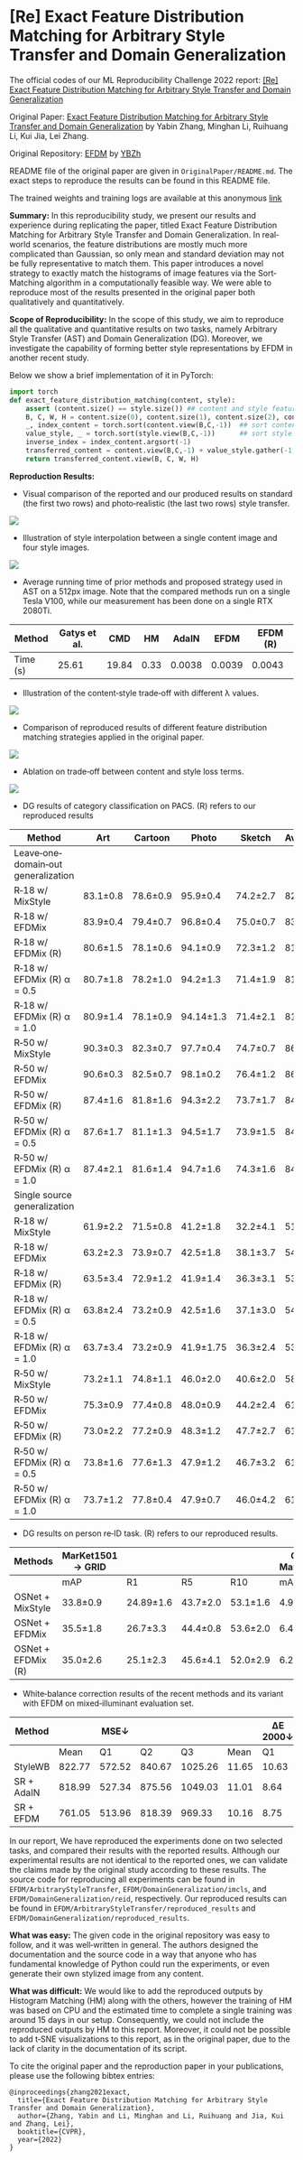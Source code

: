 # [Re] Exact Feature Distribution Matching for Arbitrary Style Transfer and Domain Generalization
The official codes of our ML Reproducibility Challenge 2022 report: [[Re] Exact Feature Distribution Matching for Arbitrary Style Transfer and Domain Generalization]()

Original Paper: [Exact Feature Distribution Matching for Arbitrary Style Transfer and Domain Generalization](https://arxiv.org/abs/2203.07740)
by Yabin Zhang, Minghan Li, Ruihuang Li, Kui Jia, Lei Zhang.

Original Repository: [EFDM](https://github.com/YBZh/EFDM/) by [YBZh](https://github.com/YBZh/)

README file of the original paper are given in `OriginalPaper/README.md`. The exact steps to reproduce the results can be found in this README file.

The trained weights and training logs are available at this anonymous [link](https://mega.nz/folder/8uREADKB#ZGsB1sYqXkkqbC8rZxI8jA)

**Summary:** In this reproducibility study, we present our results and experience during replicating the paper, titled Exact Feature Distribution Matching for Arbitrary Style Transfer and Domain Generalization. In real‐world scenarios, the feature distributions are mostly much more complicated than Gaussian, so only mean and standard deviation may not be fully representative to match them. This paper introduces a novel strategy to exactly match the histograms of image features via the Sort‐Matching algorithm in a computationally feasible way. We were able to reproduce most of the results presented in the original paper both qualitatively and quantitatively. 


**Scope of Reproducibility:** In the scope of this study, we aim to reproduce all the qualitative and quantitative results on two tasks, namely Arbitrary Style Transfer (AST) and Domain Generalization (DG). Moreover, we investigate the capability of forming better style representations by EFDM in another recent study.

Below we show a brief implementation of it in PyTorch:
```python
import torch
def exact_feature_distribution_matching(content, style):
    assert (content.size() == style.size()) ## content and style features should share the same shape
    B, C, W, H = content.size(0), content.size(1), content.size(2), content.size(3)
    _, index_content = torch.sort(content.view(B,C,-1))  ## sort content feature
    value_style, _ = torch.sort(style.view(B,C,-1))      ## sort style feature
    inverse_index = index_content.argsort(-1)
    transferred_content = content.view(B,C,-1) + value_style.gather(-1, inverse_index) - content.view(B,C,-1).detach()
    return transferred_content.view(B, C, W, H)
```

**Reproduction Results:**

* Visual comparison of the reported and our produced results on standard (the first two rows) and photo‐realistic (the last two rows) style transfer.

![][fig-1]

* Illustration of style interpolation between a single content image and four style images.

![][fig-3]

* Average running time of prior methods and proposed strategy used in AST on a 512px
image. Note that the compared methods run on a single Tesla V100, while our measurement has been done on a single RTX 2080Ti.

|   Method   | Gatys et al. |  CMD  |  HM  |  AdaIN  |  EFDM  |  EFDM (R) |
|   ------   | ------------ |  ---  |  --  |  -----  |  ----  |  -------- |
|  Time (s)  |     25.61    | 19.84 | 0.33 |  0.0038 | 0.0039 |  0.0043   |

* Illustration of the content‐style trade‐off with different λ values.

![][fig-2]

* Comparison of reproduced results of different feature distribution matching strategies applied in the original paper.

![][fig-4]

* Ablation on trade‐off between content and style loss terms.

![][fig-5]

* DG results of category classification on PACS. (R) refers to our reproduced results

| Method | Art | Cartoon | Photo | Sketch | Average |
| ------ | --- | ------- | ----- | ------ | ------- |
| Leave‐one‐domain‐out generalization |
| R‐18 w/ MixStyle | 83.1±0.8 | 78.6±0.9 | 95.9±0.4 | 74.2±2.7 | 82.9 |
| R‐18 w/ EFDMix | 83.9±0.4 | 79.4±0.7 | 96.8±0.4 | 75.0±0.7 | 83.9 |
| R‐18 w/ EFDMix (R) | 80.6±1.5 | 78.1±0.6 | 94.1±0.9 | 72.3±1.2 | 81.3 |
| R‐18 w/ EFDMix (R) α = 0.5 | 80.7±1.8 | 78.2±1.0 | 94.2±1.3 | 71.4±1.9 | 81.3 |
| R‐18 w/ EFDMix (R) α = 1.0 | 80.9±1.4 | 78.1±0.9 | 94.14±1.3 | 71.4±2.1 | 81.1 |
| R‐50 w/ MixStyle | 90.3±0.3 | 82.3±0.7 | 97.7±0.4 | 74.7±0.7 | 86.2 |
| R‐50 w/ EFDMix | 90.6±0.3 | 82.5±0.7 | 98.1±0.2 | 76.4±1.2 | 86.9 |
| R‐50 w/ EFDMix (R) | 87.4±1.6 | 81.8±1.6 | 94.3±2.2 | 73.7±1.7 | 84.3 |
| R‐50 w/ EFDMix (R) α = 0.5 | 87.6±1.7 | 81.1±1.3 | 94.5±1.7 | 73.9±1.5 | 84.3 |
| R‐50 w/ EFDMix (R) α = 1.0 | 87.4±2.1 | 81.6±1.4 | 94.7±1.6 | 74.3±1.6 | 84.5 |
| Single source generalization |
| R‐18 w/ MixStyle | 61.9±2.2 | 71.5±0.8 | 41.2±1.8 | 32.2±4.1 | 51.7 |
| R‐18 w/ EFDMix | 63.2±2.3 | 73.9±0.7 | 42.5±1.8 | 38.1±3.7 | 54.4 |
| R‐18 w/ EFDMix (R) | 63.5±3.4 | 72.9±1.2 | 41.9±1.4 | 36.3±3.1 | 53.7 |
| R‐18 w/ EFDMix (R) α = 0.5 | 63.8±2.4 | 73.2±0.9  | 42.5±1.6 | 37.1±3.0 | 54.2 |
| R‐18 w/ EFDMix (R) α = 1.0 | 63.7±3.4 | 73.2±0.9 | 41.9±1.75 | 36.3±2.4 | 53.7 |
| R‐50 w/ MixStyle | 73.2±1.1 | 74.8±1.1 | 46.0±2.0 | 40.6±2.0 | 58.6 |
| R‐50 w/ EFDMix | 75.3±0.9 | 77.4±0.8 | 48.0±0.9 | 44.2±2.4 | 61.2 |
| R‐50 w/ EFDMix (R) | 73.0±2.2 |77.2±0.9 | 48.3±1.2 | 47.7±2.7 | 61.6 |
| R‐50 w/ EFDMix (R) α = 0.5 | 73.8±1.6 | 77.6±1.3 | 47.9±1.2 | 46.7±3.2 | 61.5 |
| R‐50 w/ EFDMix (R) α = 1.0 | 73.7±1.2 | 77.8±0.4 | 47.9±0.7 | 46.0±4.2 | 61.4 | 

* DG results on person re‐ID task. (R) refers to our reproduced results.

| Methods | MarKet1501 → GRID | | | | GRID → MarKet1501 | | | |
| ------- | ----------------- | -- | -- | -- | ----------------- | -- | -- | --  |
|  | mAP | R1  | R5 |  R10 | mAP |  R1 | R5 |  R10 |
| OSNet + MixStyle | 33.8±0.9 | 24.89±1.6 | 43.7±2.0 | 53.1±1.6 | 4.9±0.2 | 15.4±1.2 | 28.4±1.3 | 35.7±0.9 |
| OSNet + EFDMix | 35.5±1.8 | 26.7±3.3 | 44.4±0.8 | 53.6±2.0 | 6.4±0.2 | 19.9±0.6 | 34.4±1.0 | 42.2±0.8 |
| OSNet + EFDMix (R) | 35.0±2.6 | 25.1±2.3 | 45.6±4.1 | 52.0±2.9 | 6.2±0.7 | 18.8±1.8 | 33.6±2.7 | 41.4±2.9 |

* White‐balance correction results of the recent methods and its variant with EFDM on mixed‐illuminant evaluation set.

| Method |   | MSE↓ |   |   |   | ∆E 2000↓  |   |   |
| ------ | - | ----- | - | - | - | ---------  | - | - |
|        | Mean | Q1 | Q2 | Q3 | Mean | Q1 | Q2 | Q3 |
| StyleWB | 822.77 | 572.52 | 840.67 | 1025.26 | 11.65 | 10.63 | 11.86 | 13.02 |
| SR + AdaIN | 818.99 | 527.34 | 875.56 | 1049.03 | 11.01 | 8.64 | 11.41 | 12.31 |
| SR + EFDM | 761.05 | 513.96 | 818.39 | 969.33 | 10.16 | 8.75 | 9.81 | 11.69 |

In our report, We have reproduced the experiments done on two selected tasks, and compared their results with the reported results. Although our experimental results are not identical to the reported ones, we can validate the claims made by the original study according to these results. The source code for reproducing all experiments can be found in `EFDM/ArbitraryStyleTransfer`, `EFDM/DomainGeneralization/imcls`, and `EFDM/DomainGeneralization/reid`, respectively. Our reproduced results can be found in `EFDM/ArbitraryStyleTransfer/reproduced_results` and `EFDM/DomainGeneralization/reproduced_results`.

**What was easy:** The given code in the original repository was easy to follow, and it was well‐written in general. The authors designed the documentation and the source code in a way that anyone who has fundamental knowledge of Python could run the experiments, or even generate their own stylized image from any content.

**What was difficult:** We would like to add the reproduced outputs by Histogram Matching (HM) along with the others, however the training of HM was based on CPU and the estimated time to complete a single training was around 15 days in our setup. Consequently, we could not include the reproduced outputs by HM to this report. Moreover, it could not be possible to add t‐SNE visualizations to this report, as in the original paper, due to the lack of clarity in the documentation of its script.

To cite the original paper and the reproduction paper in your publications, please use the following bibtex entries:
```
@inproceedings{zhang2021exact,
  title={Exact Feature Distribution Matching for Arbitrary Style Transfer and Domain Generalization},
  author={Zhang, Yabin and Li, Minghan and Li, Ruihuang and Jia, Kui and Zhang, Lei},
  booktitle={CVPR},
  year={2022}
}
```
```
```

[fig-1]: ArbitraryStyleTransfer/reproduced_results/figures/efdm_fig1.png
[fig-2]: ArbitraryStyleTransfer/reproduced_results/figures/efdm_fig2.png
[fig-3]: ArbitraryStyleTransfer/reproduced_results/figures/efdm_fig3.png
[fig-4]: ArbitraryStyleTransfer/reproduced_results/figures/efdm_fig4.png
[fig-5]: ArbitraryStyleTransfer/reproduced_results/figures/efdm_fig5.png